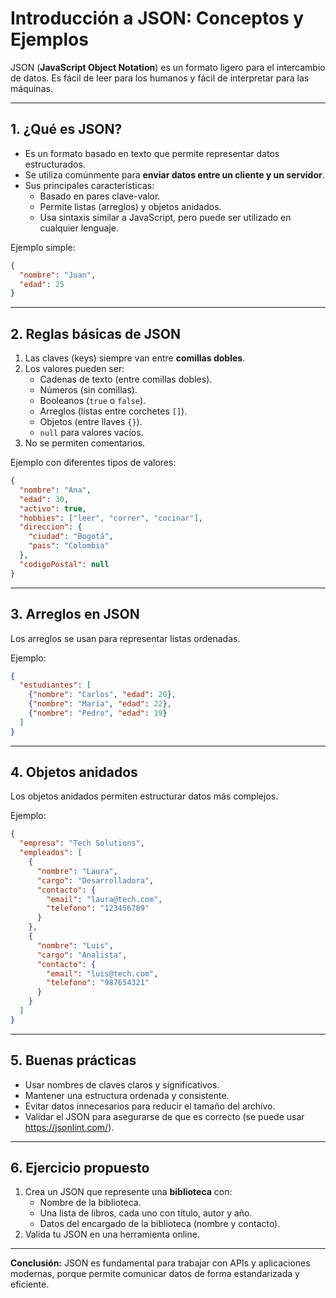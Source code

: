 # Introducción a JSON: Conceptos y Ejemplos

JSON (**JavaScript Object Notation**) es un formato ligero para el
intercambio de datos. Es fácil de leer para los humanos y fácil de
interpretar para las máquinas.

------------------------------------------------------------------------

## 1. ¿Qué es JSON?

-   Es un formato basado en texto que permite representar datos
    estructurados.
-   Se utiliza comúnmente para **enviar datos entre un cliente y un
    servidor**.
-   Sus principales características:
    -   Basado en pares clave-valor.
    -   Permite listas (arreglos) y objetos anidados.
    -   Usa sintaxis similar a JavaScript, pero puede ser utilizado en
        cualquier lenguaje.

Ejemplo simple:

``` json
{
  "nombre": "Juan",
  "edad": 25
}
```

------------------------------------------------------------------------

## 2. Reglas básicas de JSON

1.  Las claves (keys) siempre van entre **comillas dobles**.
2.  Los valores pueden ser:
    -   Cadenas de texto (entre comillas dobles).
    -   Números (sin comillas).
    -   Booleanos (`true` o `false`).
    -   Arreglos (listas entre corchetes `[]`).
    -   Objetos (entre llaves `{}`).
    -   `null` para valores vacíos.
3.  No se permiten comentarios.

Ejemplo con diferentes tipos de valores:

``` json
{
  "nombre": "Ana",
  "edad": 30,
  "activo": true,
  "hobbies": ["leer", "correr", "cocinar"],
  "direccion": {
    "ciudad": "Bogotá",
    "pais": "Colombia"
  },
  "codigoPostal": null
}
```

------------------------------------------------------------------------

## 3. Arreglos en JSON

Los arreglos se usan para representar listas ordenadas.

Ejemplo:

``` json
{
  "estudiantes": [
    {"nombre": "Carlos", "edad": 20},
    {"nombre": "María", "edad": 22},
    {"nombre": "Pedro", "edad": 19}
  ]
}
```

------------------------------------------------------------------------

## 4. Objetos anidados

Los objetos anidados permiten estructurar datos más complejos.

Ejemplo:

``` json
{
  "empresa": "Tech Solutions",
  "empleados": [
    {
      "nombre": "Laura",
      "cargo": "Desarrolladora",
      "contacto": {
        "email": "laura@tech.com",
        "telefono": "123456789"
      }
    },
    {
      "nombre": "Luis",
      "cargo": "Analista",
      "contacto": {
        "email": "luis@tech.com",
        "telefono": "987654321"
      }
    }
  ]
}
```

------------------------------------------------------------------------

## 5. Buenas prácticas

-   Usar nombres de claves claros y significativos.
-   Mantener una estructura ordenada y consistente.
-   Evitar datos innecesarios para reducir el tamaño del archivo.
-   Validar el JSON para asegurarse de que es correcto (se puede usar
    <https://jsonlint.com/>).

------------------------------------------------------------------------

## 6. Ejercicio propuesto

1.  Crea un JSON que represente una **biblioteca** con:
    -   Nombre de la biblioteca.
    -   Una lista de libros, cada uno con título, autor y año.
    -   Datos del encargado de la biblioteca (nombre y contacto).
2.  Valida tu JSON en una herramienta online.

------------------------------------------------------------------------

**Conclusión:** JSON es fundamental para trabajar con APIs y
aplicaciones modernas, porque permite comunicar datos de forma
estandarizada y eficiente.

